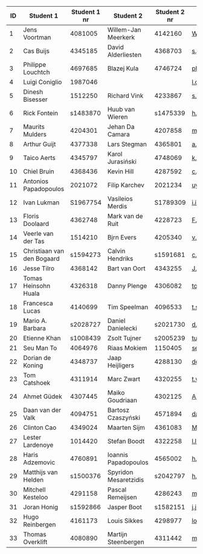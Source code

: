 | ID | Student 1                  | Student 1 nr | Student 2             | Student 2 nr | e-mail address                         |
|----|----------------------------|--------------|-----------------------|--------------|----------------------------------------|
| 1  | Jens Voortman              | 4081005      | Willem-Jan Meerkerk   | 4142160      | W.J.T.Meerkerk@student.tudelft.nl      |
| 2  | Cas Buijs                  | 4345185      | David Alderliesten    | 4368703      | s.j.m.buijs@student.tudelft.nl         |
| 3  | Philippe Louchtch          | 4697685      | Blazej Kula           | 4746724      | philipelouchtch@outlook.com            |
| 4  | Luigi Coniglio             | 1987046      |                       |              | l.coniglio@student.utwente.nl          |
| 5  | Dinesh Bisesser            | 1512250      | Richard Vink          | 4233867      | s.p.d.bisesser@student.tudelft.nl      |
| 6  | Rick Fontein               | s1483870     | Huub van Wieren       | s1475339     | h.d.vanwieren@student.utwente.nl       |
| 7  | Maurits Mulders            | 4204301      | Jehan Da Camara       | 4207858      | m.f.mulders@student.tudelft.nl         |
| 8  | Arthur Guijt               | 4377338      | Lars Stegman          | 4365801      | a.guijt@student.tudelft.nl             |
| 9  | Taico Aerts                | 4345797      | Karol Jurasiński      | 4748069      | k.w.jurasinski@student.tudelft.nl      |
| 10 | Chiel Bruin                | 4368436      | Kevin Hill            | 4287592      | c.j.k.bruin@student.tudelft.nl         |
| 11 | Antonios Papadopoulos      | 2021072      | Filip Karchev         | 2021234      | uyatashi@gmail.com                     |
| 12 | Ivan Lukman                | S1967754     | Vasileios Merdis      | S1789309     | i.ivanlukman@student.utwente.nl        |
| 13 | Floris Doolaard            | 4362748      | Mark van de Ruit      | 4228723      | F.P.Doolaard@student.tudelft.nl        |
| 14 | Veerle van der Tas         | 1514210      | Bjrn Evers            | 4205340      | v.e.vandertas@student.tudelft.nl       |
| 15 | Christiaan van den Bogaard | s1594273     | Calvin Hendriks       | s1591681     | c.h.m.vandenbogaard@student.utwente.nl |
| 16 | Jesse Tilro                | 4368142      | Bart van Oort         | 4343255      | J.Tilro@student.tudelft.nl             |
| 17 | Tomas Heinsohn Huala       | 4326318      | Danny Plenge          | 4306082      | tomas2h@hotmail.com                    |
| 18 | Francesca Lucas            | 4140699      | Tim Speelman          | 4096533      | t.speelman-1@student.tudelft.nl        |
| 19 | Mario A. Barbara           | s2028727     | Daniel Danielecki     | s2021730     | d.m.danielecki@student.utwente.nl      |
| 20 | Etienne Khan               | s1008439     | Zsolt Tujner          | s2005239     | tuzsaai@gmail.com                      |
| 21 | Seu Man To                 | 4064976      | Riaas Mokiem          | 1150405      | seumanto@gmail.com                     |
| 22 | Dorian de Koning           | 4348737      | Jaap Heijligers       | 4288130      | doriandekoning@gmail.com               |
| 23 | Tom Catshoek               | 4311914      | Marc Zwart            | 4320255      | t.w.j.catshoek@student.tudelft.nl      |
| 24 | Ahmet Güdek                | 4307445      | Maiko Goudriaan       | 4302125      | A.R.Gudek-1@student.tudelft.nl         |
| 25 | Daan van der Valk          | 4094751      | Bartosz Czaszyński    | 4571894      | daanvdvalk@gmail.com                   |
| 26 | Clinton Cao                | 4349024      | Maarten Sijm          | 4361083      | M.P.Sijm@student.tudelft.nl            |
| 27 | Lester Lardenoye           | 1014420      | Stefan Boodt          | 4322258      | l.lardenoye-1@student.tudelft.nl       |
| 28 | Haris Adzemovic            | 4760891      | Ioannis Papadopoulos  | 4565002      | h.adzemovic@student.tudelft.nl         |
| 29 | Matthijs van Helden        | s1500376     | Spyridon Mesaretzidis | s2042797     | h.m.vanhelden@student.utwente.nl       |
| 30 | Mitchell Kesteloo          | 4291158      | Pascal Remeijsen      | 4286243      | mitchellkesteloo@hotmail.com           |
| 31 | Joran Honig                | s1592866     | Jasper Boot           | s1582151     | j.j.f.boot@student.utwente.nl          |
| 32 | Hugo Reinbergen            | 4161173      | Louis Sikkes          | 4298977      | louis-sikkes@live.nl                   |
| 33 | Thomas Overklift           | 4080890      | Martijn Steenbergen   | 4311442      | martijn.steenbergen@outlook.com        |
